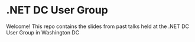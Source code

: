 # .NET DC User Group
Welcome! This repo contains the slides from past talks held at the .NET DC User Group in Washington DC
